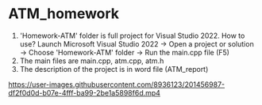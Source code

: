 # ATM_homework

1. 'Homework-ATM' folder is full project for Visual Studio 2022. How to use? Launch Microsoft Visual Studio 2022 -> Open a project or solution -> Choose 'Homework-ATM' folder -> Run the main.cpp file (F5)
2. The main files are main.cpp, atm.cpp, atm.h
3. The description of the project is in word file (ATM_report)




https://user-images.githubusercontent.com/8936123/201456987-df2f0d0d-b07e-4fff-ba99-2be1a5898f6d.mp4

